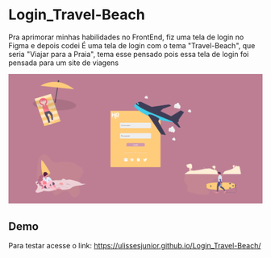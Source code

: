 # Login_Travel-Beach
Pra aprimorar minhas habilidades no FrontEnd, fiz uma tela de login no Figma e depois codei
É uma tela de login com o tema "Travel-Beach", que seria "Viajar para a Praia", tema esse pensado pois essa tela de login foi pensada para um site de viagens
<p align="center">
<img src="assets/Demo Login.png">
<p>
  
## Demo
Para testar acesse o link: 
https://ulissesjunior.github.io/Login_Travel-Beach/
